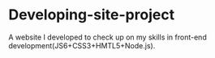 # Developing-site-project
A website I developed to check up on my skills in front-end development(JS6+CSS3+HMTL5+Node.js).
